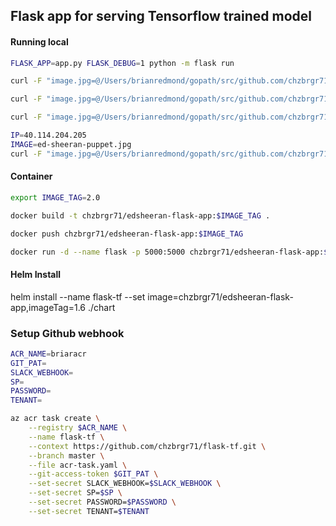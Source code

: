## Flask app for serving Tensorflow trained model

#### Running local

```bash
FLASK_APP=app.py FLASK_DEBUG=1 python -m flask run

curl -F "image.jpg=@/Users/brianredmond/gopath/src/github.com/chzbrgr71/flask-tf/samples/edsheeran.jpg" http://localhost:5000/detect_image

curl -F "image.jpg=@/Users/brianredmond/gopath/src/github.com/chzbrgr71/flask-tf/samples/bradpitt.jpg" http://localhost:5000/detect_image

curl -F "image.jpg=@/Users/brianredmond/gopath/src/github.com/chzbrgr71/flask-tf/samples/brianredmond.jpg" http://localhost:5000/detect_image

IP=40.114.204.205
IMAGE=ed-sheeran-puppet.jpg
curl -F "image.jpg=@/Users/brianredmond/gopath/src/github.com/chzbrgr71/flask-tf/samples/$IMAGE" http://$IP:5000/detect_image

```

#### Container

```bash
export IMAGE_TAG=2.0

docker build -t chzbrgr71/edsheeran-flask-app:$IMAGE_TAG .

docker push chzbrgr71/edsheeran-flask-app:$IMAGE_TAG

docker run -d --name flask -p 5000:5000 chzbrgr71/edsheeran-flask-app:$IMAGE_TAG
```

#### Helm Install

helm install --name flask-tf --set image=chzbrgr71/edsheeran-flask-app,imageTag=1.6 ./chart

### Setup Github webhook

```bash
ACR_NAME=briaracr    
GIT_PAT=
SLACK_WEBHOOK=
SP=
PASSWORD=
TENANT=

az acr task create \
    --registry $ACR_NAME \
    --name flask-tf \
    --context https://github.com/chzbrgr71/flask-tf.git \
    --branch master \
    --file acr-task.yaml \
    --git-access-token $GIT_PAT \
    --set-secret SLACK_WEBHOOK=$SLACK_WEBHOOK \
    --set-secret SP=$SP \
    --set-secret PASSWORD=$PASSWORD \
    --set-secret TENANT=$TENANT
```